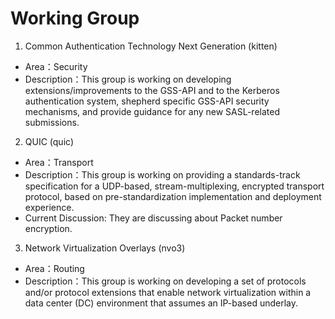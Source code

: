 # Working Group

1. Common Authentication Technology Next Generation (kitten)
- Area：Security
- Description：This group is working on developing extensions/improvements to the GSS-API and to the Kerberos authentication system, shepherd specific GSS-API security mechanisms, and provide guidance for any new SASL-related submissions.

2. QUIC (quic)
- Area：Transport
- Description：This group is working on providing a standards-track specification for a UDP-based, stream-multiplexing, encrypted transport protocol, based on pre-standardization implementation and deployment experience.
- Current Discussion: They are discussing about Packet number encryption.

3. Network Virtualization Overlays (nvo3)
- Area：Routing
- Description：This group is working on developing a set of protocols and/or protocol extensions that enable network virtualization within a data center (DC) environment that assumes an IP-based underlay.
